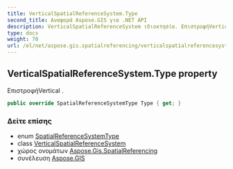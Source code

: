 ```yaml
---
title: VerticalSpatialReferenceSystem.Type
second_title: Αναφορά Aspose.GIS για .NET API
description: VerticalSpatialReferenceSystem ιδιοκτησία. ΕπιστροφήVertical .
type: docs
weight: 70
url: /el/net/aspose.gis.spatialreferencing/verticalspatialreferencesystem/type/
---
```

## VerticalSpatialReferenceSystem.Type property

ΕπιστροφήVertical .

```csharp
public override SpatialReferenceSystemType Type { get; }
```

### Δείτε επίσης

* enum [SpatialReferenceSystemType](../../spatialreferencesystemtype/)
* class [VerticalSpatialReferenceSystem](../)
* χώρος ονομάτων [Aspose.Gis.SpatialReferencing](../../verticalspatialreferencesystem/)
* συνέλευση [Aspose.GIS](../../../)



